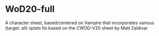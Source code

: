 # WoD20-full
 A character sheet, based/centered on Vampire that incorporates various (target: all) splats
Its based on the CWOD-V20 sheet by Matt Zaldivar